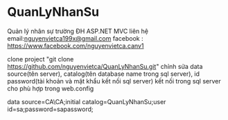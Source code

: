 # QuanLyNhanSu
Quản lý nhân sự trường ĐH ASP.NET MVC
liên hệ
email:nguyenvietca199x@gmail.com
facebook : https://www.facebook.com/nguyenvietca.canv1

clone project "git clone https://github.com/nguyenvietca/QuanLyNhanSu.git"
 chỉnh sửa data source(tên server), catalog(tên database name trong sql server),
 id password(tài khoản và mật khẩu kết nối sql server) kết nối trong sql server cho phù hợp trong web.config
 
 
 data source=CA\CA;initial catalog=QuanLyNhanSu;user id=sa;password=sapassword;
